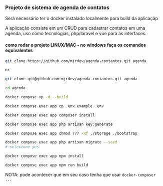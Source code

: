 ### Projeto de sistema de agenda de contatos

Será necessário ter o docker instalado localmente para build da aplicaçãp

A aplicação consiste em um CRUD para cadastrar contatos em uma agenda, uso como
tecnologias, php/laravel e vue para as interfaces.

#### como rodar o projeto LINUX/MAC - no windows faça os comandos equivalentes
``` bash
git clone https://github.com/mjrdev/agenda-contantos.git agenda

or 

git clone git@github.com:mjrdev/agenda-contantos.git agenda
```
``` bash
cd agenda
``` 

``` bash
docker compose up -d --build
``` 
``` bash
docker compose exec app cp .env.example .env
``` 
``` bash
docker compose exec app composer install
``` 
``` bash
docker compose exec app php artisan key:generate
``` 
``` bash
docker compose exec app chmod 777 -Rf ./storage ./bootstrap
``` 
``` bash
docker compose exec app php artisan migrate --seed
# selecione yes
```
``` bash
docker compose exec app npm install
```
``` bash
docker compose exec app npm run build
```

NOTA: pode acontecer que em seu caso tenha que usar ```docker-composer ...```